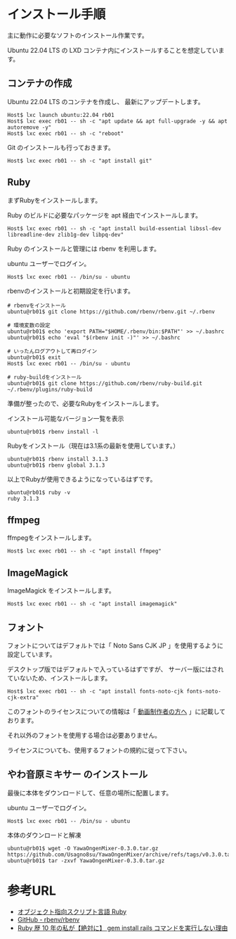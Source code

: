 # インストール手順

主に動作に必要なソフトのインストール作業です。

Ubuntu 22.04 LTS の LXD コンテナ内にインストールすることを想定しています。


## コンテナの作成

Ubuntu 22.04 LTS のコンテナを作成し、
最新にアップデートします。

```
Host$ lxc launch ubuntu:22.04 rb01
Host$ lxc exec rb01 -- sh -c "apt update && apt full-upgrade -y && apt autoremove -y"
Host$ lxc exec rb01 -- sh -c "reboot"
```

Git のインストールも行っておきます。
```
Host$ lxc exec rb01 -- sh -c "apt install git"
```

## Ruby

まずRubyをインストールします。

Ruby のビルドに必要なパッケージを apt 経由でインストールします。
```
Host$ lxc exec rb01 -- sh -c "apt install build-essential libssl-dev libreadline-dev zlib1g-dev libpq-dev"
```


Ruby のインストールと管理には rbenv を利用します。

ubuntu ユーザーでログイン。
```
Host$ lxc exec rb01 -- /bin/su - ubuntu
```

rbenvのインストールと初期設定を行います。
```
# rbenvをインストール
ubuntu@rb01$ git clone https://github.com/rbenv/rbenv.git ~/.rbenv

# 環境変数の設定
ubuntu@rb01$ echo 'export PATH="$HOME/.rbenv/bin:$PATH"' >> ~/.bashrc
ubuntu@rb01$ echo 'eval "$(rbenv init -)"' >> ~/.bashrc

# いったんログアウトして再ログイン
ubuntu@rb01$ exit
Host$ lxc exec rb01 -- /bin/su - ubuntu

# ruby-buildをインストール
ubuntu@rb01$ git clone https://github.com/rbenv/ruby-build.git ~/.rbenv/plugins/ruby-build
```


準備が整ったので、必要なRubyをインストールします。

インストール可能なバージョン一覧を表示
```
ubuntu@rb01$ rbenv install -l
```

Rubyをインストール（現在は3.1系の最新を使用しています。）
```
ubuntu@rb01$ rbenv install 3.1.3
ubuntu@rb01$ rbenv global 3.1.3
```

以上でRubyが使用できるようになっているはずです。
```
ubuntu@rb01$ ruby -v
ruby 3.1.3
```

## ffmpeg

ffmpegをインストールします。

```
Host$ lxc exec rb01 -- sh -c "apt install ffmpeg"
```

## ImageMagick

ImageMagick をインストールします。

```
Host$ lxc exec rb01 -- sh -c "apt install imagemagick"
```

## フォント

フォントについてはデフォルトでは「 Noto Sans CJK JP 」を使用するように設定しています。

デスクトップ版ではデフォルトで入っているはずですが、
サーバー版にはされていないため、インストールします。

```
Host$ lxc exec rb01 -- sh -c "apt install fonts-noto-cjk fonts-noto-cjk-extra"
```

このフォントのライセンスについての情報は「 [動画制作者の方へ](https://github.com/Usagno8su/YawaOngenMixer/blob/main/README.md#%E5%8B%95%E7%94%BB%E5%88%B6%E4%BD%9C%E8%80%85%E3%81%AE%E6%96%B9%E3%81%B8) 」に記載しております。

それ以外のフォントを使用する場合は必要ありません。

ライセンスについても、使用するフォントの規約に従って下さい。



## やわ音原ミキサー のインストール


最後に本体をダウンロードして、任意の場所に配置します。

ubuntu ユーザーでログイン。
```
Host$ lxc exec rb01 -- /bin/su - ubuntu
```

本体のダウンロードと解凍
```
ubuntu@rb01$ wget -O YawaOngenMixer-0.3.0.tar.gz https://github.com/Usagno8su/YawaOngenMixer/archive/refs/tags/v0.3.0.tar.gz
ubuntu@rb01$ tar -zxvf YawaOngenMixer-0.3.0.tar.gz
```




# 参考URL





- [オブジェクト指向スクリプト言語 Ruby](https://www.ruby-lang.org/ja/) 
- [GitHub - rbenv/rbenv](https://github.com/rbenv/rbenv) 
- [Ruby 歴 10 年の私が【絶対に】 gem install rails コマンドを実行しない理由](https://qiita.com/kaishuu0123/items/2a91495e7daa8c7783ed) 



